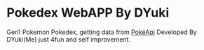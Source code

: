 # Pokedex WebAPP By DYuki

Gen1 Pokemon Pokedex, getting data from [PokéApi](https://pokeapi.co/)
Developed By DYuki(Me) just 4fun and self improvement.